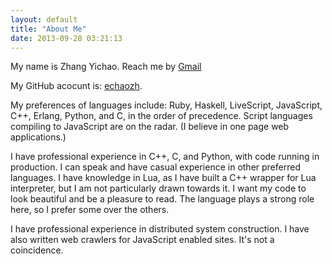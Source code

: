```yaml
---
layout: default
title: "About Me"
date: 2013-09-28 03:21:13
---
```


My name is Zhang Yichao. Reach me by [Gmail](mailto:echaozh@gmail.com)

My GitHub acocunt is: [echaozh](https://github.com/echaozh).

My preferences of languages include: Ruby, Haskell, LiveScript, JavaScript, C++,
Erlang, Python, and C, in the order of precedence. Script languages compiling to
JavaScript are on the radar. (I believe in one page web applications.)

I have professional experience in C++, C, and Python, with code running in
production. I can speak and have casual experience in other preferred languages.
I have knowledge in Lua, as I have built a C++ wrapper for Lua interpreter, but
I am not particularly drawn towards it. I want my code to look beautiful and
be a pleasure to read. The language plays a strong role here, so I prefer some
over the others.

I have professional experience in distributed system construction. I have also
written web crawlers for JavaScript enabled sites. It's not a coincidence.

